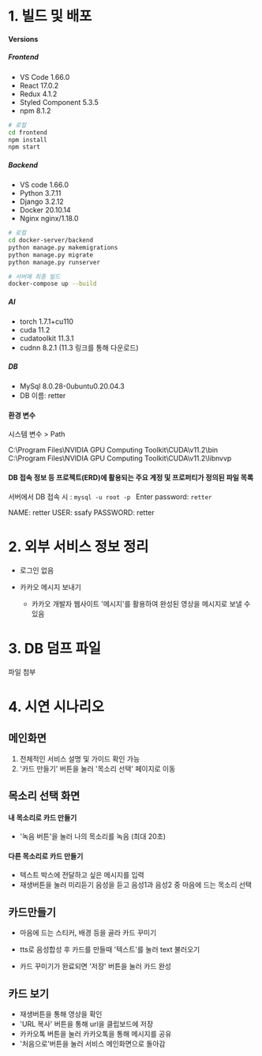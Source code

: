 # 1. 빌드 및 배포

#### Versions

##### Frontend

- VS Code 1.66.0
- React 17.0.2
- Redux 4.1.2
- Styled Component 5.3.5
- npm 8.1.2

``` bash
# 로컬
cd frontend
npm install
npm start
```

##### Backend

- VS code 1.66.0
- Python 3.7.11
- Django 3.2.12
- Docker 20.10.14
- Nginx nginx/1.18.0

``` bash
# 로컬
cd docker-server/backend
python manage.py makemigrations
python manage.py migrate
python manage.py runserver
```

```bash
# 서버에 최종 빌드
docker-compose up --build
```

##### AI

- torch 1.7.1+cu110
- cuda 11.2
- cudatoolkit 11.3.1
- cudnn 8.2.1 (11.3 링크를 통해 다운로드)

##### DB

- MySql 8.0.28-0ubuntu0.20.04.3
- DB 이름: retter



#### 환경 변수

시스템 변수 > Path

C:\Program Files\NVIDIA GPU Computing Toolkit\CUDA\v11.2\bin
C:\Program Files\NVIDIA GPU Computing Toolkit\CUDA\v11.2\libnvvp



#### DB 접속 정보 등 프로젝트(ERD)에 활용되는 주요 계정 및 프로퍼티가 정의된 파일 목록

서버에서 DB 접속 시 : `mysql -u root -p ` Enter password: `retter`

NAME: retter
USER: ssafy 
PASSWORD: retter



# 2. 외부 서비스 정보 정리

- 로그인 없음

- 카카오 메시지 보내기
  - 카카오 개발자 웹사이트 '메시지'를 활용하여 완성된 영상을 메시지로 보낼 수 있음



# 3. DB 덤프 파일

파일 첨부



# 4. 시연 시나리오

## 메인화면

1. 전체적인 서비스 설명 및 가이드 확인 가능
2. '카드 만들기' 버튼을 눌러 '목소리 선택' 페이지로 이동



## 목소리 선택 화면

#### 내 목소리로 카드 만들기

- '녹음 버튼'을 눌러 나의 목소리를 녹음 (최대 20초)

#### 다른 목소리로 카드 만들기

- 텍스트 박스에 전달하고 싶은 메시지를 입력
- 재생버튼을 눌러 미리듣기 음성을 듣고 음성1과 음성2 중 마음에 드는 목소리 선택



## 카드만들기

- 마음에 드는 스티커, 배경 등을 골라 카드 꾸미기

- tts로 음성합성 후 카드를 만들때 '텍스트'를 눌러 text 불러오기

- 카드 꾸미기가 완료되면 '저장' 버튼을 눌러 카드 완성



## 카드 보기

- 재생버튼을 통해 영상을 확인
- 'URL 복사' 버튼을 통해 url을 클립보드에 저장
- 카카오톡 버튼을 눌러 카카오톡을 통해 메시지를 공유
- '처음으로'버튼을 눌러 서비스 메인화면으로 돌아감